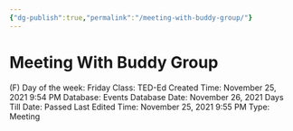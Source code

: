 ```yaml
---
{"dg-publish":true,"permalink":"/meeting-with-buddy-group/"}
---
```


# Meeting With Buddy Group

(F) Day of the week: Friday
Class: TED-Ed
Created Time: November 25, 2021 9:54 PM
Database: Events Database
Date: November 26, 2021
Days Till Date: Passed
Last Edited Time: November 25, 2021 9:55 PM
Type: Meeting